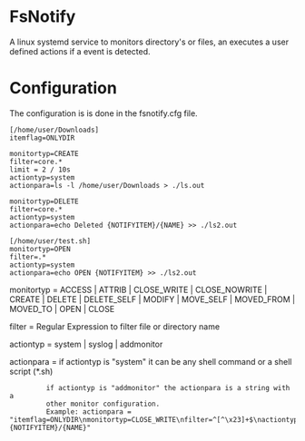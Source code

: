 # FsNotify

A linux systemd service to monitors directory's or files, an executes a user defined actions if a event is detected.

# Configuration

The configuration is is done in the fsnotify.cfg file.

```
[/home/user/Downloads]
itemflag=ONLYDIR

monitortyp=CREATE
filter=core.*
limit = 2 / 10s
actiontyp=system
actionpara=ls -l /home/user/Downloads > ./ls.out

monitortyp=DELETE
filter=core.*
actiontyp=system
actionpara=echo Deleted {NOTIFYITEM}/{NAME} >> ./ls2.out

[/home/user/test.sh]
monitortyp=OPEN
filter=.*
actiontyp=system
actionpara=echo OPEN {NOTIFYITEM} >> ./ls2.out

```

monitortyp = ACCESS | ATTRIB | CLOSE_WRITE | CLOSE_NOWRITE | CREATE |
             DELETE | DELETE_SELF | MODIFY | MOVE_SELF | MOVED_FROM |
             MOVED_TO | OPEN | CLOSE

filter     = Regular Expression to filter file or directory name

actiontyp  = system | syslog | addmonitor

actionpara = if actiontyp is "system" it can be any shell command or a shell
             script (*.sh)

             if actiontyp is "addmonitor" the actionpara is a string with a
             other monitor configuration.
             Example: actionpara = "itemflag=ONLYDIR\nmonitortyp=CLOSE_WRITE\nfilter=^[^\x23]+$\nactiontyp=system\nactionpara=../calcsha.sh {NOTIFYITEM}/{NAME}"
